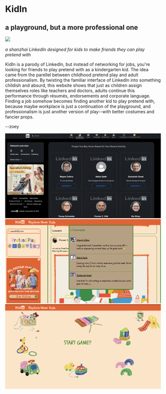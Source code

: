 # KidIn
## a playground, but a more professional one

![
](<Screenshot 2025-10-23 at 17.46.09.png>)
<br>

*a shanzhai LinkedIn designed for kids to make friends they can play pretend with*
<br>

KidIn is a parody of LinkedIn, but instead of networking for jobs, you're looking for friends to play pretend with as a kindergarten kid. The idea came from the parellel between childhood pretend play and adult professionalism. By twisting the familiar interface of LinkedIn into something childish and absurd, this website shows that just as children assign themselves roles like teachers and doctors, adults continue this performance through résumés, endorsements and corporate language. Finding a job somehow becomes finding another kid to play pretend with, because maybe workplace is just a continuation of the playground, and professionalism is just another version of play--with better costumes and fancier props.

--zoey

![alt text](<Screenshot 2025-10-23 at 17.41.10.png>)
![alt text](<Screenshot 2025-10-24 at 14.44.54.png>)
![alt text](<Screenshot 2025-10-23 at 17.40.49.png>)
